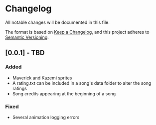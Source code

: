 # Changelog
All notable changes will be documented in this file.

The format is based on [Keep a Changelog](https://keepachangelog.com/en/1.0.0/),
and this project adheres to [Semantic Versioning](https://semver.org/spec/v2.0.0.html).

## [0.0.1] - TBD
### Added
- Maverick and Kazemi sprites
- A rating.txt can be included in a song's data folder to alter the song ratings
- Song credits appearing at the beginning of a song

### Fixed
- Several animation logging errors